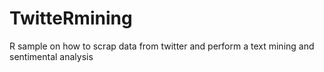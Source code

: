 # TwitteRmining
R sample on how to scrap data from twitter and perform a text mining and sentimental analysis
